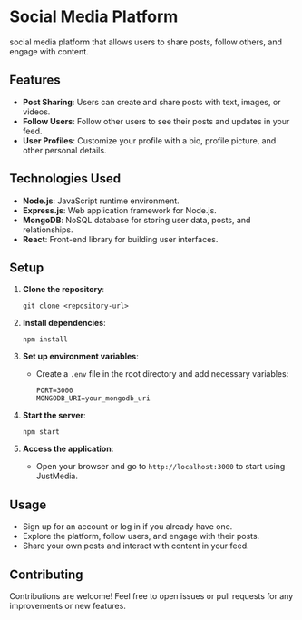 # Social Media Platform

  social media platform that allows users to share posts, follow others, and engage with content.

## Features
- **Post Sharing**: Users can create and share posts with text, images, or videos.
- **Follow Users**: Follow other users to see their posts and updates in your feed.
- **User Profiles**: Customize your profile with a bio, profile picture, and other personal details.

## Technologies Used
- **Node.js**: JavaScript runtime environment.
- **Express.js**: Web application framework for Node.js.
- **MongoDB**: NoSQL database for storing user data, posts, and relationships.
- **React**: Front-end library for building user interfaces.

## Setup
1. **Clone the repository**:
   ```
   git clone <repository-url>

   ```

2. **Install dependencies**:
   ```
   npm install
   ```

3. **Set up environment variables**:
   - Create a `.env` file in the root directory and add necessary variables:
     ```
     PORT=3000
     MONGODB_URI=your_mongodb_uri
     ```

4. **Start the server**:
   ```
   npm start
   ```

5. **Access the application**:
   - Open your browser and go to `http://localhost:3000` to start using JustMedia.

## Usage
- Sign up for an account or log in if you already have one.
- Explore the platform, follow users, and engage with their posts.
- Share your own posts and interact with content in your feed.

## Contributing
Contributions are welcome! Feel free to open issues or pull requests for any improvements or new features.
